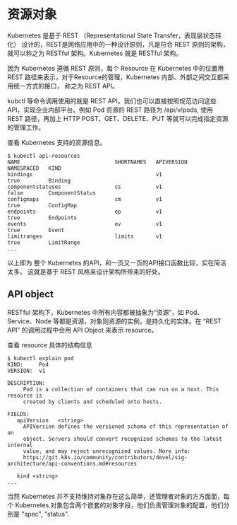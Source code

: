 # 资源对象

Kubernetes 是基于 REST （Representational State Transfer，表现层状态转化） 设计的，REST是网络应用中的一种设计原则，凡是符合 REST 原则的架构，就可以称之为 RESTful 架构。Kubernetes 就是 RESTful 架构。

因为 Kubernetes 遵循 REST 原则，每个 Resource 在 Kubernetes 中的位置用 REST 路径来表示，对于Resource的管理，Kubernetes 内部、外部之间交互都采用统一方式的接口， 称之为 REST API。

kubctl 等命令调用使用的就是 REST API。我们也可以直接按照规范访问这些 API，实现企业内部平台。例如 Pod 资源的 REST 路径为 /api/v/pods, 使用 REST 路径，再加上 HTTP POST、GET、DELETE、PUT 等就可以完成指定资源的管理工作。

查看 Kubernetes 支持的资源信息。
```
$ kubectl api-resources
NAME                              SHORTNAMES   APIVERSION            NAMESPACED   KIND
bindings                                       v1                    true         Binding
componentstatuses                 cs           v1                    false        ComponentStatus
configmaps                        cm           v1                    true         ConfigMap
endpoints                         ep           v1                    true         Endpoints
events                            ev           v1                    true         Event
limitranges                       limits       v1                    true         LimitRange
...
```

以上即为 整个 Kubernetes 的API，和一页又一页的API接口函数比较，实在简洁太多。 这就是基于 REST 风格来设计架构所带来的好处。


## API object

RESTful 架构下，Kubernetes 中所有内容都被抽象为“资源”，如 Pod、Service、Node 等都是资源，对象则资源的实例，是持久化的实体。在 “REST API” 的调用过程中会用 API Object 来表示 resource。

查看 resource 具体的结构信息

```
$ kubectl explain pod
KIND:     Pod
VERSION:  v1

DESCRIPTION:
     Pod is a collection of containers that can run on a host. This resource is
     created by clients and scheduled onto hosts.

FIELDS:
   apiVersion	<string>
     APIVersion defines the versioned schema of this representation of an
     object. Servers should convert recognized schemas to the latest internal
     value, and may reject unrecognized values. More info:
     https://git.k8s.io/community/contributors/devel/sig-architecture/api-conventions.md#resources

   kind	<string>
...
```



当然 Kubernetes 并不支持维持对象存在这么简单，还管理者对象的方方面面，每个 Kubernetes 对象包含两个嵌套的对象字段，他们负责管理对象的配置，他们分别是 "spec", "status".
